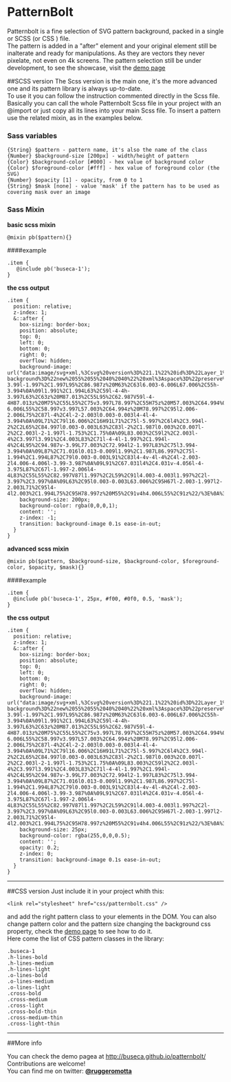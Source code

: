 PatternBolt
===========

Patternbolt is a fine selection of SVG pattern background, packed in a single or SCSS (or CSS ) file.<br>
The pattern is added in a "after" element and your original element still be inalterate and ready for manipulations. As they are vectors they never pixelate, not even on 4k screens. 
The pattern selection still be under development, to see the showcase, visit the <a href="http://buseca.github.io/patternbolt/">demo page</a>

##SCSS version
The Scss version is the main one, it's the more advanced one and its pattern library is always up-to-date.<br>
To use it you can follow the instruction commented directly in the Scss file.<br>
Basically you can call the whole Patternbolt Scss file in your project with an @import or just copy all its lines into your main Scss file. To insert a pattern use the related mixin, as in the examples below.

### Sass variables

    {String} $pattern - pattern name, it's also the name of the class
    {Number} $background-size [200px] - width/height of pattern
    {Color} $background-color [#000] - hex value of background color
    {Color} $foreground-color [#fff] - hex value of foreground color (the SVG)
    {Number} $opacity [1] - opacity, from 0 to 1
    {String} $mask [none] - value 'mask' if the pattern has to be used as covering mask over an image

### Sass Mixin

**basic scss mixin**

    @mixin pb($pattern){}

####example

    .item {
       @include pb('buseca-1');
    }

**the css output**

    .item {
      position: relative;
      z-index: 1;
      &::after {
        box-sizing: border-box;
        position: absolute;
        top: 0;
        left: 0;
        bottom: 0;
        right: 0;
        overflow: hidden;
        background-image: url("data:image/svg+xml,%3Csvg%20version%3D%221.1%22%20id%3D%22Layer_1%22%20xmlns%3D%22http%3A//www.w3.org/2000/svg%22%20xmlns%3Axlink%3D%22http%3A//www.w3.org/1999/xlink%22%20x%3D%220px%22%20y%3D%220px%22%0A%09%20width%3D%2240px%22%20height%3D%2240px%22%20viewBox%3D%2255%2055%2040%2040%22%20enable-background%3D%22new%2055%2055%2040%2040%22%20xml%3Aspace%3D%22preserve%22%20fill%3D%22rgba(255,255,255,1)%22%3E%0A%3Cpath%20d%3D%22M55%2C55h40v40H55V55z%20M95%2C86.987v-3.99l-1.997%2C1.997L95%2C86.987z%20M63%2C63l6.003-6.006L67.006%2C55h-3.994%0A%09l1.991%2C1.994L63%2C59l-4-4h-3.997L63%2C63z%20M87.013%2C55L95%2C62.987V59l-4-4H87.013z%20M75%2C55L55%2C75v3.997L78.997%2C55H75z%20M57.003%2C64.994%0A%09L55%2C66.997V71l6.003-6.006L55%2C58.997v3.997L57.003%2C64.994z%20M78.997%2C95l2.006-2.006L75%2C87l-4%2C4l-2-2.003l0.003-0.003l4-4l-4-3.994%0A%09L71%2C79l16.006%2C16H91L71%2C75l-5.997%2C6l4%2C3.994l-2%2C2L65%2C84.997l0.003-0.003L63%2C83l-2%2C1.987l0.003%2C0.007l-2%2C2.003l-2-1.997l-1.753%2C1.75%0A%09L83.003%2C59l2%2C2.003l-4%2C3.997l3.991%2C4.003L83%2C71l-4-4l-1.997%2C1.994l-4%2C4L95%2C94.987v-3.99L77.003%2C72.994l2-1.997L83%2C75l3.994-3.994%0A%09L87%2C71.016l0.013-0.009l1.99%2C1.987L86.997%2C75l-1.994%2C1.994L87%2C79l0.003-0.003L91%2C83l4-4v-4l-4%2C4l-2.003-2l4.006-4.006l-3.99-3.987%0A%09L91%2C67.031l4%2C4.031v-4.056l-4-3.975L87%2C67l-1.997-2.006l4-4L83%2C55L55%2C82.997V87l1.997%2C2L59%2C91l4.003-4.003l1.997%2C2l-3.997%2C3.997%0A%09L63%2C95l0.003-0.003L63.006%2C95H67l-2.003-1.997l2-2.003L71%2C95l4-4l2.003%2C1.994L75%2C95H78.997z%20M55%2C91v4h4.006L55%2C91z%22/%3E%0A%3C/svg%3E");
        background-size: 200px;
        background-color: rgba(0,0,0,1);
        content: '';
        z-index: -1;
        transition: background-image 0.1s ease-in-out;
      }
    }

**advanced scss mixin**

    @mixin pb($pattern, $background-size, $background-color, $foreground-color, $opacity, $mask){}

####example

    .item {
      @include pb('buseca-1', 25px, #f00, #0f0, 0.5, 'mask');
    }
    
**the css output**

    .item {
      position: relative;
      z-index: 1;
      &::after {
        box-sizing: border-box;
        position: absolute;
        top: 0;
        left: 0;
        bottom: 0;
        right: 0;
        overflow: hidden;
        background-image: url("data:image/svg+xml,%3Csvg%20version%3D%221.1%22%20id%3D%22Layer_1%22%20xmlns%3D%22http%3A//www.w3.org/2000/svg%22%20xmlns%3Axlink%3D%22http%3A//www.w3.org/1999/xlink%22%20x%3D%220px%22%20y%3D%220px%22%0A%09%20width%3D%2240px%22%20height%3D%2240px%22%20viewBox%3D%2255%2055%2040%2040%22%20enable-background%3D%22new%2055%2055%2040%2040%22%20xml%3Aspace%3D%22preserve%22%20fill%3D%22rgba(0,255,0,0.5)%22%3E%0A%3Cpath%20d%3D%22M55%2C55h40v40H55V55z%20M95%2C86.987v-3.99l-1.997%2C1.997L95%2C86.987z%20M63%2C63l6.003-6.006L67.006%2C55h-3.994%0A%09l1.991%2C1.994L63%2C59l-4-4h-3.997L63%2C63z%20M87.013%2C55L95%2C62.987V59l-4-4H87.013z%20M75%2C55L55%2C75v3.997L78.997%2C55H75z%20M57.003%2C64.994%0A%09L55%2C66.997V71l6.003-6.006L55%2C58.997v3.997L57.003%2C64.994z%20M78.997%2C95l2.006-2.006L75%2C87l-4%2C4l-2-2.003l0.003-0.003l4-4l-4-3.994%0A%09L71%2C79l16.006%2C16H91L71%2C75l-5.997%2C6l4%2C3.994l-2%2C2L65%2C84.997l0.003-0.003L63%2C83l-2%2C1.987l0.003%2C0.007l-2%2C2.003l-2-1.997l-1.753%2C1.75%0A%09L83.003%2C59l2%2C2.003l-4%2C3.997l3.991%2C4.003L83%2C71l-4-4l-1.997%2C1.994l-4%2C4L95%2C94.987v-3.99L77.003%2C72.994l2-1.997L83%2C75l3.994-3.994%0A%09L87%2C71.016l0.013-0.009l1.99%2C1.987L86.997%2C75l-1.994%2C1.994L87%2C79l0.003-0.003L91%2C83l4-4v-4l-4%2C4l-2.003-2l4.006-4.006l-3.99-3.987%0A%09L91%2C67.031l4%2C4.031v-4.056l-4-3.975L87%2C67l-1.997-2.006l4-4L83%2C55L55%2C82.997V87l1.997%2C2L59%2C91l4.003-4.003l1.997%2C2l-3.997%2C3.997%0A%09L63%2C95l0.003-0.003L63.006%2C95H67l-2.003-1.997l2-2.003L71%2C95l4-4l2.003%2C1.994L75%2C95H78.997z%20M55%2C91v4h4.006L55%2C91z%22/%3E%0A%3C/svg%3E");
        background-size: 25px;
        background-color: rgba(255,0,0,0.5);
        content: '';
        opacity: 0.2;
        z-index: 0;
        transition: background-image 0.1s ease-in-out;
      }
    }

<hr>

##CSS version
Just include it in your project whith this:

    <link rel="stylesheet" href="css/patternbolt.css" />
        
and add the right pattern class to your elements in the DOM. You can also change pattern color and the pattern size changing the background css property, check the <a href="http://buseca.github.io/patternbolt/">demo page</a> to see how to do it.<br>
Here come the list of CSS pattern classes in the library:

    .buseca-1
    .h-lines-bold
    .h-lines-medium
    .h-lines-light
    .o-lines-bold
    .o-lines-medium
    .o-lines-light
    .cross-bold
    .cross-medium
    .cross-light
    .cross-bold-thin
    .cross-medium-thin
    .cross-light-thin


<hr>
##More info

You can check the demo pagea at http://buseca.github.io/patternbolt/<br>
Contributions are welcome!<br>
You can find me on twitter: **<a href="https://twitter.com/ruggeromotta">@ruggeromotta</a>**
